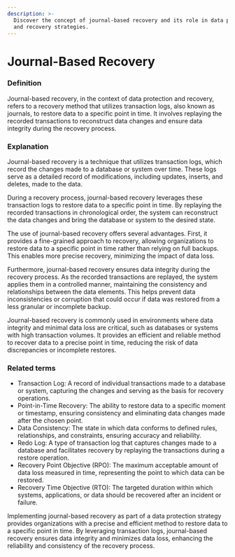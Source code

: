 ```yaml
---
description: >-
  Discover the concept of journal-based recovery and its role in data protection
  and recovery strategies.
---
```


# Journal-Based Recovery

### Definition

Journal-based recovery, in the context of data protection and recovery, refers to a recovery method that utilizes transaction logs, also known as journals, to restore data to a specific point in time. It involves replaying the recorded transactions to reconstruct data changes and ensure data integrity during the recovery process.

### Explanation

Journal-based recovery is a technique that utilizes transaction logs, which record the changes made to a database or system over time. These logs serve as a detailed record of modifications, including updates, inserts, and deletes, made to the data.

During a recovery process, journal-based recovery leverages these transaction logs to restore data to a specific point in time. By replaying the recorded transactions in chronological order, the system can reconstruct the data changes and bring the database or system to the desired state.

The use of journal-based recovery offers several advantages. First, it provides a fine-grained approach to recovery, allowing organizations to restore data to a specific point in time rather than relying on full backups. This enables more precise recovery, minimizing the impact of data loss.

Furthermore, journal-based recovery ensures data integrity during the recovery process. As the recorded transactions are replayed, the system applies them in a controlled manner, maintaining the consistency and relationships between the data elements. This helps prevent data inconsistencies or corruption that could occur if data was restored from a less granular or incomplete backup.

Journal-based recovery is commonly used in environments where data integrity and minimal data loss are critical, such as databases or systems with high transaction volumes. It provides an efficient and reliable method to recover data to a precise point in time, reducing the risk of data discrepancies or incomplete restores.

### Related terms

* Transaction Log: A record of individual transactions made to a database or system, capturing the changes and serving as the basis for recovery operations.
* Point-in-Time Recovery: The ability to restore data to a specific moment or timestamp, ensuring consistency and eliminating data changes made after the chosen point.
* Data Consistency: The state in which data conforms to defined rules, relationships, and constraints, ensuring accuracy and reliability.
* Redo Log: A type of transaction log that captures changes made to a database and facilitates recovery by replaying the transactions during a restore operation.
* Recovery Point Objective (RPO): The maximum acceptable amount of data loss measured in time, representing the point to which data can be restored.
* Recovery Time Objective (RTO): The targeted duration within which systems, applications, or data should be recovered after an incident or failure.

Implementing journal-based recovery as part of a data protection strategy provides organizations with a precise and efficient method to restore data to a specific point in time. By leveraging transaction logs, journal-based recovery ensures data integrity and minimizes data loss, enhancing the reliability and consistency of the recovery process.
